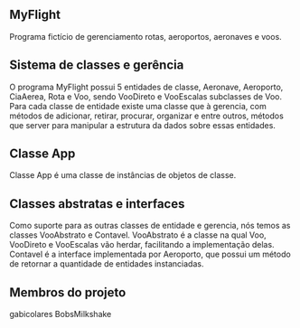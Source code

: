 ## MyFlight
 Programa fictício de gerenciamento rotas, aeroportos, aeronaves e voos.


## Sistema de classes e gerência
  O programa MyFlight possui 5 entidades de classe, Aeronave, Aeroporto, CiaAerea, Rota e Voo, sendo VooDireto e VooEscalas subclasses de Voo. Para cada classe de entidade existe uma classe que à gerencia, com métodos de adicionar, retirar, procurar, organizar e entre outros, métodos que server para manipular a estrutura da dados sobre essas entidades.
  
## Classe App
  Classe App é uma classe de instâncias de objetos de classe.
    
    
## Classes abstratas e interfaces
  Como suporte para as outras classes de entidade e gerencia, nós temos as classes VooAbstrato e Contavel. VooAbstrato é a classe na qual Voo, VooDireto e VooEscalas vão herdar, facilitando a implementação delas. Contavel é a interface implementada por Aeroporto, que possui um método de retornar a quantidade de entidades instanciadas.
  
 ## Membros do projeto
gabicolares
BobsMilkshake


